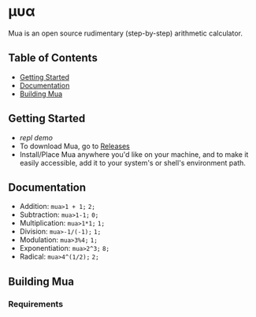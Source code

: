 # &#956;&#965;&#945;

Mua is an open source rudimentary (step-by-step) arithmetic calculator.

## Table of Contents
- [Getting Started](#getting-started)
- [Documentation](#documentation)
- [Building Mua](#building-mua)

## Getting Started
- *repl demo*
- To download Mua, go to [Releases](https://github.com/CSaintos/STEM/releases)
- Install/Place Mua anywhere you'd like on your machine, and to make it easily accessible, add it to your system's or shell's environment path.
## Documentation
- Addition:
`mua>1 + 1;`
`2;`
- Subtraction:
`mua>1-1;`
`0;`
- Multiplication:
`mua>1*1;`
`1;`
- Division:
`mua>-1/(-1);`
`1;`
- Modulation:
`mua>3%4;`
`1;`
- Exponentiation:
`mua>2^3;`
`8;`
- Radical:
`mua>4^(1/2);`
`2;`
## Building Mua
### Requirements

